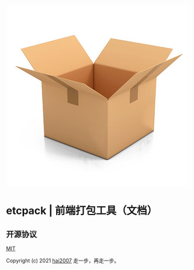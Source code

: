 <p align='center'>
    <a href='https://ectpack.github.io/api' target='_blank'>
        <img src='./logo.png'>
    </a>
</p>

# etcpack | 前端打包工具（文档）

开源协议
---------------------------------------
[MIT](https://github.com/etcpack/api/blob/master/LICENSE)

Copyright (c) 2021 [hai2007](https://hai2007.gitee.io/sweethome/) 走一步，再走一步。
